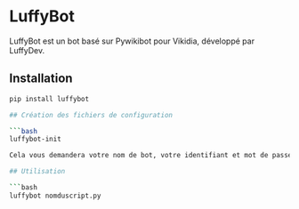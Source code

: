 # LuffyBot

LuffyBot est un bot basé sur Pywikibot pour Vikidia, développé par LuffyDev.

## Installation

```bash
pip install luffybot

## Création des fichiers de configuration

```bash
luffybot-init

Cela vous demandera votre nom de bot, votre identifiant et mot de passe, puis créera les fichiers user-config.py et user-password.py.

## Utilisation

```bash
luffybot nomduscript.py


